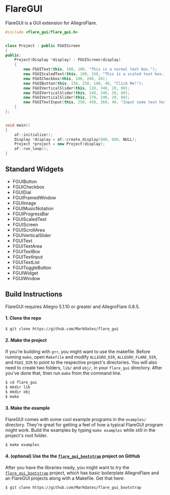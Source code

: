 FlareGUI
========

FlareGUI is a GUI extension for AllegroFlare.


```cpp
#include <flare_gui/flare_gui.h>


class Project : public FGUIScreen
{
public:
	Project(Display *display) : FGUIScreen(display)
	{
		new FGUIText(this, 100, 100, "This is a normal text box.");
		new FGUIScaledText(this, 100, 150, "This is a scaled text box.  It renders smoothly when in motion.");
		new FGUICheckbox(this, 100, 200, 20);
		new FGUIButton(this, 150, 250, 100, 40, "Click Me!");
		new FGUIVerticalSlider(this, 110, 340, 20, 80);
		new FGUIVerticalSlider(this, 140, 340, 20, 80);
		new FGUIVerticalSlider(this, 170, 340, 20, 80);
		new FGUITextInput(this, 250, 450, 360, 40, "Input some text here");
	}
};


void main()
{
	af::initialize();
	Display *display = af::create_display(800, 600, NULL);
	Project *project = new Project(display);
	af::run_loop();
}
```



Standard Widgets
----------------

* FGUIButton
* FGUICheckbox
* FGUIDial
* FGUIFramedWindow
* FGUIImage
* FGUIMusicNotation
* FGUIProgressBar
* FGUIScaledText
* FGUIScreen
* FGUIScrollArea
* FGUIVerticalSlider
* FGUIText
* FGUITextArea
* FGUITextBox
* FGUITextInput
* FGUITextList
* FGUIToggleButton
* FGUIWidget
* FGUIWindow


Build Instructions
------------------

FlareGUI requires Allegro 5.1.10 or greater and AllegroFlare 0.8.5.

#### 1. Clone the repo

```bash
$ git clone https://github.com/MarkOates/flare_gui
```

#### 2. Make the project

If you're building with `g++`, you might want to use the makefile.  Before running `make`, open `Makefile` and modify `ALLEGRO_DIR`, `ALLEGRO_FLARE_DIR`, and `FGUI_DIR` to point to the respective project's directories.  You will also need to create two folders, `lib/` and `obj/`, in your `flare_gui` directory.  After you've done that, then run `make` from the command line.

```bash
$ cd flare_gui
$ mkdir lib
$ mkdir obj
$ make
```

#### 3. Make the example

FlareGUI comes with some cool example programs in the `examples/` directory.  They're great for getting a feel of how a typical FlareGUI program might work.  Build the examples by typing `make examples` while still in the project's root folder.

```bash
$ make examples
```

#### 4. (optional) Use the the [`flare_gui_bootstrap`](https://github.com/MarkOates/flare_gui_bootstrap) project on GitHub

After you have the libraries ready, you might want to try the [`flare_gui_bootstrap`](https://github.com/MarkOates/flare_gui_bootstrap) project, which has basic boilerplate AllegroFlare  and an FlareGUI projects along with a Makefile.  Get that here:

```bash
$ git clone https://github.com/MarkOates/flare_gui_bootstrap
```

